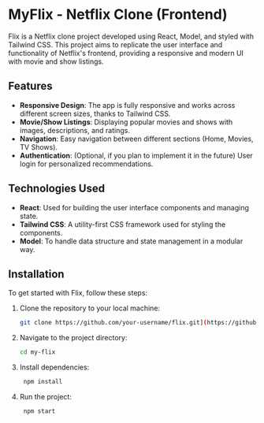 # MyFlix - Netflix Clone (Frontend)

Flix is a Netflix clone project developed using React, Model, and styled with Tailwind CSS. This project aims to replicate the user interface and functionality of Netflix's frontend, providing a responsive and modern UI with movie and show listings.

## Features

- **Responsive Design**: The app is fully responsive and works across different screen sizes, thanks to Tailwind CSS.
- **Movie/Show Listings**: Displaying popular movies and shows with images, descriptions, and ratings.
- **Navigation**: Easy navigation between different sections (Home, Movies, TV Shows).
- **Authentication**: (Optional, if you plan to implement it in the future) User login for personalized recommendations.

## Technologies Used

- **React**: Used for building the user interface components and managing state.
- **Tailwind CSS**: A utility-first CSS framework used for styling the components.
- **Model**: To handle data structure and state management in a modular way.

## Installation

To get started with Flix, follow these steps:

1. Clone the repository to your local machine:

   ```bash
   git clone https://github.com/your-username/flix.git](https://github.com/inna77777/my-flix.git
   ```

2. Navigate to the project directory:

     ```bash
     cd my-flix
   ```

3. Install dependencies:

   ```bash
    npm install
   ```

4. Run the project:
  
    ```bash
     npm start
   ```


